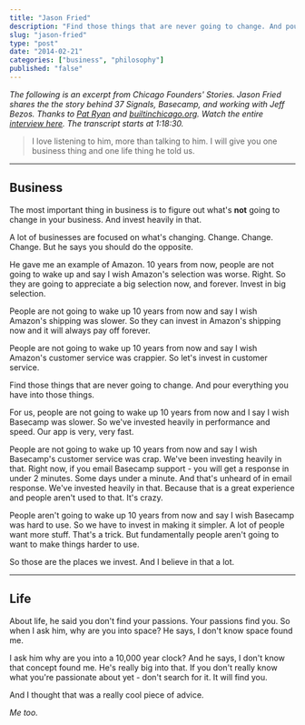 ```yaml
---
title: "Jason Fried"
description: "Find those things that are never going to change. And pour everything you have into those things."
slug: "jason-fried"  
type: "post"
date: "2014-02-21"
categories: ["business", "philosophy"]
published: "false"
---
```


*The following is an excerpt from Chicago Founders' Stories. Jason Fried shares the the story behind 37 Signals, Basecamp, and working with Jeff Bezos. Thanks to [Pat Ryan](https://twitter.com/PatRyanChicago) and [builtinchicago.org](http://www.builtinchicago.org/). Watch the entire [interview here](http://vimeo.com/88749951). The transcript starts at 1:18:30.* 

> I love listening to him, more than talking to him. I will give you one business thing and one life thing he told us. 

* * * 

## Business

The most important thing in business is to figure out what's **not** going to change in your business. And invest heavily in that.  

A lot of businesses are focused on what's changing. Change. Change. Change. But he says you should do the opposite. 

He gave me an example of Amazon. 10 years from now, people are not going to wake up and say I wish Amazon's selection was worse. Right. So they are going to appreciate a big selection now, and forever. Invest in big selection.  

People are not going to wake up 10 years from now and say I wish Amazon's shipping was slower. So they can invest in Amazon's shipping now and it will always pay off forever. 

People are not going to wake up 10 years from now and say I wish Amazon's customer service was crappier. So let's invest in customer service. 

Find those things that are never going to change. And pour everything you have into those things. 

For us, people are not going to wake up 10 years from now and I say I wish Basecamp was slower. So we've invested heavily in performance and speed. Our app is very, very fast. 

People are not going to wake up 10 years from now and say I wish Basecamp's customer service was crap. We've been investing heavily in that. Right now, if you email Basecamp support - you will get a response in under 2 minutes. Some days under a minute. And that's unheard of in email response. We've invested heavily in that. Because that is a great experience and people aren't used to that. It's crazy.  

People aren't going to wake up 10 years from now and say I wish Basecamp was hard to use. So we have to invest in making it simpler. A lot of people want more stuff. That's a trick. But fundamentally people aren't going to want to make things harder to use. 

So those are the places we invest. And I believe in that a lot. 

* * * 

## Life

About life, he said you don't find your passions. Your passions find you. So when I ask him, why are you into space? He says, I don't know space found me. 

I ask him why are you into a 10,000 year clock? And he says, I don't know that concept found me. He's really big into that. If you don't really know what you're passionate about yet - don't search for it. It will find you.  

And I thought that was a really cool piece of advice. 

*Me too.*  
